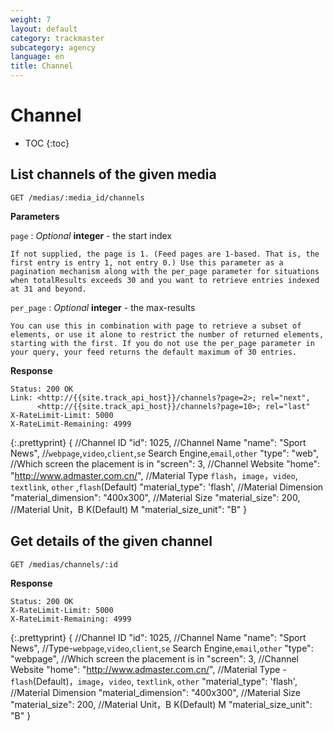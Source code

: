 ```yaml
---
weight: 7
layout: default
category: trackmaster
subcategory: agency
language: en
title: Channel
---
```


# Channel

* TOC
{:toc}


## List channels of the given media

    GET /medias/:media_id/channels

**Parameters**

`page`
: _Optional_ **integer** - the start index

	If not supplied, the page is 1. (Feed pages are 1-based. That is, the first entry is entry 1, not entry 0.) Use this parameter as a pagination mechanism along with the per_page parameter for situations when totalResults exceeds 30 and you want to retrieve entries indexed at 31 and beyond.

`per_page`
: _Optional_ **integer** - the max-results

	You can use this in combination with page to retrieve a subset of elements, or use it alone to restrict the number of returned elements, starting with the first. If you do not use the per_page parameter in your query, your feed returns the default maximum of 30 entries.

**Response**

    Status: 200 OK
    Link: <http://{{site.track_api_host}}/channels?page=2>; rel="next",
          <http://{{site.track_api_host}}/channels?page=10>; rel="last"
    X-RateLimit-Limit: 5000
    X-RateLimit-Remaining: 4999

{:.prettyprint}
       {
            //Channel ID
            "id": 1025,
            //Channel Name
            "name": "Sport News",
            //`webpage`,`video`,`client`,`se` Search Engine,`email`,`other` 
            "type": "web",
            //Which screen the placement is in
            "screen": 3,
            //Channel Website
            "home": "http://www.admaster.com.cn/",
            //Material Type `flash`，`image`，`video`, `textlink`, `other` ,`flash`(Default)
            "material_type": 'flash',
            //Material Dimension
            "material_dimension": "400x300",
            //Material Size
            "material_size": 200,
            //Material Unit，B K(Default) M
            "material_size_unit": "B"
        }

## Get details of the given channel

    GET /medias/channels/:id

**Response**

    Status: 200 OK
    X-RateLimit-Limit: 5000
    X-RateLimit-Remaining: 4999

{:.prettyprint}
    {
        //Channel ID
        "id": 1025,
        //Channel Name
        "name": "Sport News",
        //Type-`webpage`,`video`,`client`,`se` Search Engine,`email`,`other` 
        "type": "webpage",
        //Which screen the placement is in
        "screen": 3,
        //Channel Website
        "home": "http://www.admaster.com.cn/",
        //Material Type -`flash`(Default)，`image`，`video`, `textlink`, `other`
        "material_type": 'flash',
        //Material Dimension
        "material_dimension": "400x300",
        //Material Size
        "material_size": 200,
        //Material Unit，B K(Default) M
        "material_size_unit": "B"
    }


